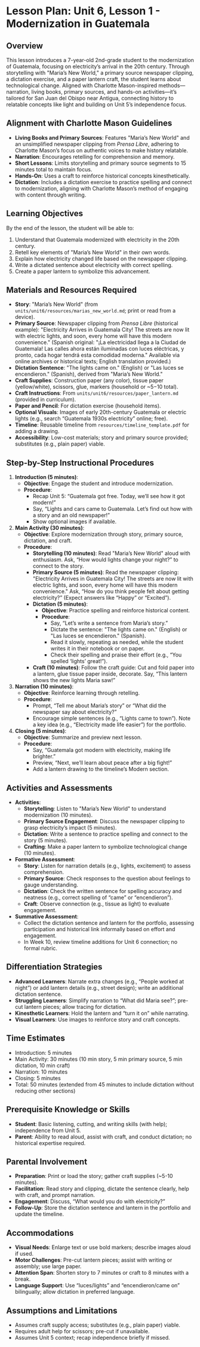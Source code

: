 # Lesson Plan: Unit 6, Lesson 1 - Modernization in Guatemala

## Overview
This lesson introduces a 7-year-old 2nd-grade student to the modernization of Guatemala, focusing on electricity’s arrival in the 20th century. Through storytelling with "Maria’s New World," a primary source newspaper clipping, a dictation exercise, and a paper lantern craft, the student learns about technological change. Aligned with Charlotte Mason-inspired methods—narration, living books, primary sources, and hands-on activities—it’s tailored for San Juan del Obispo near Antigua, connecting history to relatable concepts like light and building on Unit 5’s independence focus.

## Alignment with Charlotte Mason Guidelines
- **Living Books and Primary Sources**: Features "Maria’s New World" and an unsimplified newspaper clipping from *Prensa Libre*, adhering to Charlotte Mason’s focus on authentic voices to make history relatable.
- **Narration**: Encourages retelling for comprehension and memory.
- **Short Lessons**: Limits storytelling and primary source segments to 15 minutes total to maintain focus.
- **Hands-On**: Uses a craft to reinforce historical concepts kinesthetically.
- **Dictation**: Includes a dictation exercise to practice spelling and connect to modernization, aligning with Charlotte Mason’s method of engaging with content through writing.

## Learning Objectives
By the end of the lesson, the student will be able to:
1. Understand that Guatemala modernized with electricity in the 20th century.
2. Retell key elements of "Maria’s New World" in their own words.
3. Explain how electricity changed life based on the newspaper clipping.
4. Write a dictated sentence about electricity with correct spelling.
5. Create a paper lantern to symbolize this advancement.

## Materials and Resources Required
- **Story**: "Maria’s New World" (from `units/unit6/resources/marias_new_world.md`; print or read from a device).
- **Primary Source**: Newspaper clipping from *Prensa Libre* (historical example): "Electricity Arrives in Guatemala City! The streets are now lit with electric lights, and soon, every home will have this modern convenience." (Spanish original: "¡La electricidad llega a la Ciudad de Guatemala! Las calles ahora están iluminadas con luces eléctricas, y pronto, cada hogar tendrá esta comodidad moderna." Available via online archives or historical texts; English translation provided.)
- **Dictation Sentence**: "The lights came on." (English) or "Las luces se encendieron." (Spanish), derived from "Maria’s New World."
- **Craft Supplies**: Construction paper (any color), tissue paper (yellow/white), scissors, glue, markers (household or ~$5-$10 total).
- **Craft Instructions**: From `units/unit6/resources/paper_lantern.md` (provided in curriculum).
- **Paper and Pencil**: For dictation exercise (household items).
- **Optional Visuals**: Images of early 20th-century Guatemala or electric lights (e.g., search “Guatemala 1930s electricity” online; free).
- **Timeline**: Reusable timeline from `resources/timeline_template.pdf` for adding a drawing.
- **Accessibility**: Low-cost materials; story and primary source provided; substitutes (e.g., plain paper) viable.

## Step-by-Step Instructional Procedures
1. **Introduction (5 minutes)**:
   - **Objective**: Engage the student and introduce modernization.
   - **Procedure**:
     - Recap Unit 5: “Guatemala got free. Today, we’ll see how it got modern!”
     - Say, “Lights and cars came to Guatemala. Let’s find out how with a story and an old newspaper!”
     - Show optional images if available.
2. **Main Activity (30 minutes)**:
   - **Objective**: Explore modernization through story, primary source, dictation, and craft.
   - **Procedure**:
     - **Storytelling (10 minutes)**: Read "Maria’s New World" aloud with enthusiasm. Ask, “How would lights change your night?” to connect to the story.
     - **Primary Source (5 minutes)**: Read the newspaper clipping: "Electricity Arrives in Guatemala City! The streets are now lit with electric lights, and soon, every home will have this modern convenience." Ask, “How do you think people felt about getting electricity?” (Expect answers like “Happy” or “Excited”).
     - **Dictation (5 minutes)**:
       - **Objective**: Practice spelling and reinforce historical content.
       - **Procedure**:
         - Say, “Let’s write a sentence from Maria’s story.”
         - Dictate the sentence: "The lights came on." (English) or "Las luces se encendieron." (Spanish).
         - Read it slowly, repeating as needed, while the student writes it in their notebook or on paper.
         - Check their spelling and praise their effort (e.g., “You spelled ‘lights’ great!”).
     - **Craft (10 minutes)**: Follow the craft guide: Cut and fold paper into a lantern, glue tissue paper inside, decorate. Say, “This lantern shows the new lights Maria saw!”
3. **Narration (10 minutes)**:
   - **Objective**: Reinforce learning through retelling.
   - **Procedure**:
     - Prompt, “Tell me about Maria’s story” or “What did the newspaper say about electricity?”
     - Encourage simple sentences (e.g., “Lights came to town”). Note a key idea (e.g., “Electricity made life easier”) for the portfolio.
4. **Closing (5 minutes)**:
   - **Objective**: Summarize and preview next lesson.
   - **Procedure**:
     - Say, “Guatemala got modern with electricity, making life brighter.”
     - Preview, “Next, we’ll learn about peace after a big fight!”
     - Add a lantern drawing to the timeline’s Modern section.

## Activities and Assessments
- **Activities**:
  - **Storytelling**: Listen to "Maria’s New World" to understand modernization (10 minutes).
  - **Primary Source Engagement**: Discuss the newspaper clipping to grasp electricity’s impact (5 minutes).
  - **Dictation**: Write a sentence to practice spelling and connect to the story (5 minutes).
  - **Crafting**: Make a paper lantern to symbolize technological change (10 minutes).
- **Formative Assessment**:
  - **Story**: Listen for narration details (e.g., lights, excitement) to assess comprehension.
  - **Primary Source**: Check responses to the question about feelings to gauge understanding.
  - **Dictation**: Check the written sentence for spelling accuracy and neatness (e.g., correct spelling of “came” or “encendieron”).
  - **Craft**: Observe connection (e.g., tissue as light) to evaluate engagement.
- **Summative Assessment**:
  - Collect the dictation sentence and lantern for the portfolio, assessing participation and historical link informally based on effort and engagement.
  - In Week 10, review timeline additions for Unit 6 connection; no formal rubric.

## Differentiation Strategies
- **Advanced Learners**: Narrate extra changes (e.g., “People worked at night”) or add lantern details (e.g., street design); write an additional dictation sentence.
- **Struggling Learners**: Simplify narration to “What did Maria see?”; pre-cut lantern pieces; allow tracing for dictation.
- **Kinesthetic Learners**: Hold the lantern and “turn it on” while narrating.
- **Visual Learners**: Use images to reinforce story and craft concepts.

## Time Estimates
- Introduction: 5 minutes
- Main Activity: 30 minutes (10 min story, 5 min primary source, 5 min dictation, 10 min craft)
- Narration: 10 minutes
- Closing: 5 minutes
- Total: 50 minutes (extended from 45 minutes to include dictation without reducing other sections)

## Prerequisite Knowledge or Skills
- **Student**: Basic listening, cutting, and writing skills (with help); independence from Unit 5.
- **Parent**: Ability to read aloud, assist with craft, and conduct dictation; no historical expertise required.

## Parental Involvement
- **Preparation**: Print or load the story; gather craft supplies (~5-10 minutes).
- **Facilitation**: Read story and clipping, dictate the sentence clearly, help with craft, and prompt narration.
- **Engagement**: Discuss, “What would you do with electricity?”
- **Follow-Up**: Store the dictation sentence and lantern in the portfolio and update the timeline.

## Accommodations
- **Visual Needs**: Enlarge text or use bold markers; describe images aloud if used.
- **Motor Challenges**: Pre-cut lantern pieces; assist with writing or assembly; use large paper.
- **Attention Span**: Shorten story to 7 minutes or craft to 8 minutes with a break.
- **Language Support**: Use “luces/lights” and “encendieron/came on” bilingually; allow dictation in preferred language.

## Assumptions and Limitations
- Assumes craft supply access; substitutes (e.g., plain paper) viable.
- Requires adult help for scissors; pre-cut if unavailable.
- Assumes Unit 5 context; recap independence briefly if missed.
